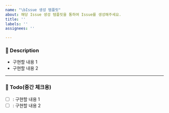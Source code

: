 ```yaml
---
name: "\bIssue 생성 템플릿"
about: 해당 Issue 생성 템플릿을 통하여 Issue를 생성해주세요.
title: ''
labels: ''
assignees: ''

---
```


### 📝 Description

- 구현할 내용 1
- 구현할 내용 2

---

### 📝 Todo(중간 체크용)

- [ ] : 구현할 내용 1
- [ ] : 구현할 내용 2
